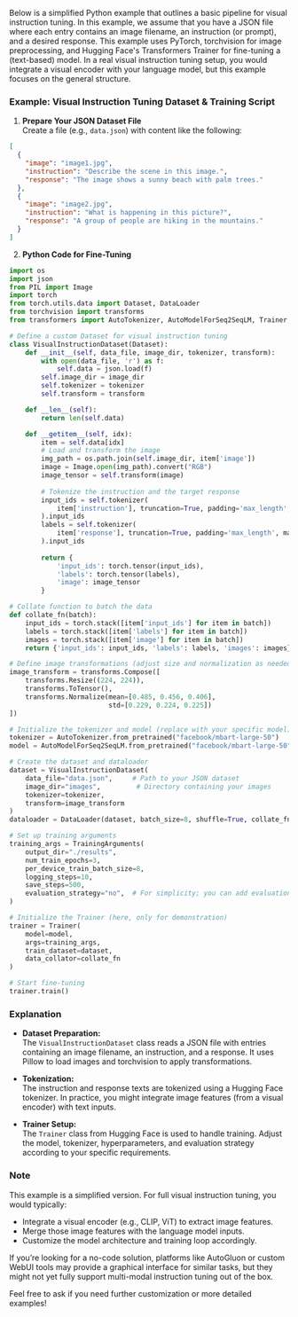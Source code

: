 Below is a simplified Python example that outlines a basic pipeline for visual instruction tuning. In this example, we assume that you have a JSON file where each entry contains an image filename, an instruction (or prompt), and a desired response. This example uses PyTorch, torchvision for image preprocessing, and Hugging Face's Transformers Trainer for fine-tuning a (text-based) model. In a real visual instruction tuning setup, you would integrate a visual encoder with your language model, but this example focuses on the general structure.

### Example: Visual Instruction Tuning Dataset & Training Script

1. **Prepare Your JSON Dataset File**  
   Create a file (e.g., `data.json`) with content like the following:
```json
[
  {
    "image": "image1.jpg",
    "instruction": "Describe the scene in this image.",
    "response": "The image shows a sunny beach with palm trees."
  },
  {
    "image": "image2.jpg",
    "instruction": "What is happening in this picture?",
    "response": "A group of people are hiking in the mountains."
  }
]
```

2. **Python Code for Fine-Tuning**

```python
import os
import json
from PIL import Image
import torch
from torch.utils.data import Dataset, DataLoader
from torchvision import transforms
from transformers import AutoTokenizer, AutoModelForSeq2SeqLM, Trainer, TrainingArguments

# Define a custom Dataset for visual instruction tuning
class VisualInstructionDataset(Dataset):
    def __init__(self, data_file, image_dir, tokenizer, transform):
        with open(data_file, 'r') as f:
            self.data = json.load(f)
        self.image_dir = image_dir
        self.tokenizer = tokenizer
        self.transform = transform

    def __len__(self):
        return len(self.data)

    def __getitem__(self, idx):
        item = self.data[idx]
        # Load and transform the image
        img_path = os.path.join(self.image_dir, item['image'])
        image = Image.open(img_path).convert("RGB")
        image_tensor = self.transform(image)
        
        # Tokenize the instruction and the target response
        input_ids = self.tokenizer(
            item['instruction'], truncation=True, padding='max_length', max_length=128
        ).input_ids
        labels = self.tokenizer(
            item['response'], truncation=True, padding='max_length', max_length=128
        ).input_ids
        
        return {
            'input_ids': torch.tensor(input_ids),
            'labels': torch.tensor(labels),
            'image': image_tensor
        }

# Collate function to batch the data
def collate_fn(batch):
    input_ids = torch.stack([item['input_ids'] for item in batch])
    labels = torch.stack([item['labels'] for item in batch])
    images = torch.stack([item['image'] for item in batch])
    return {'input_ids': input_ids, 'labels': labels, 'images': images}

# Define image transformations (adjust size and normalization as needed)
image_transform = transforms.Compose([
    transforms.Resize((224, 224)),
    transforms.ToTensor(),
    transforms.Normalize(mean=[0.485, 0.456, 0.406],
                         std=[0.229, 0.224, 0.225])
])

# Initialize the tokenizer and model (replace with your specific model)
tokenizer = AutoTokenizer.from_pretrained("facebook/mbart-large-50")
model = AutoModelForSeq2SeqLM.from_pretrained("facebook/mbart-large-50")

# Create the dataset and dataloader
dataset = VisualInstructionDataset(
    data_file="data.json",     # Path to your JSON dataset
    image_dir="images",         # Directory containing your images
    tokenizer=tokenizer,
    transform=image_transform
)
dataloader = DataLoader(dataset, batch_size=8, shuffle=True, collate_fn=collate_fn)

# Set up training arguments
training_args = TrainingArguments(
    output_dir="./results",
    num_train_epochs=3,
    per_device_train_batch_size=8,
    logging_steps=10,
    save_steps=500,
    evaluation_strategy="no",  # For simplicity; you can add evaluation here
)

# Initialize the Trainer (here, only for demonstration)
trainer = Trainer(
    model=model,
    args=training_args,
    train_dataset=dataset,
    data_collator=collate_fn
)

# Start fine-tuning
trainer.train()
```

### Explanation

- **Dataset Preparation:**  
  The `VisualInstructionDataset` class reads a JSON file with entries containing an image filename, an instruction, and a response. It uses Pillow to load images and torchvision to apply transformations.

- **Tokenization:**  
  The instruction and response texts are tokenized using a Hugging Face tokenizer. In practice, you might integrate image features (from a visual encoder) with text inputs.

- **Trainer Setup:**  
  The `Trainer` class from Hugging Face is used to handle training. Adjust the model, tokenizer, hyperparameters, and evaluation strategy according to your specific requirements.

### Note

This example is a simplified version. For full visual instruction tuning, you would typically:
- Integrate a visual encoder (e.g., CLIP, ViT) to extract image features.
- Merge those image features with the language model inputs.
- Customize the model architecture and training loop accordingly.

If you’re looking for a no-code solution, platforms like AutoGluon or custom WebUI tools may provide a graphical interface for similar tasks, but they might not yet fully support multi-modal instruction tuning out of the box.

Feel free to ask if you need further customization or more detailed examples!